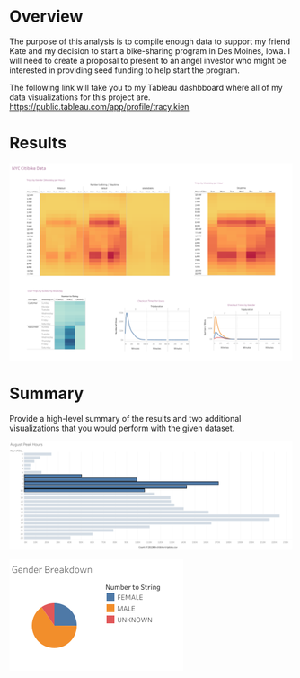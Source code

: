# Overview
The purpose of this analysis is to compile enough data to support my friend Kate and my decision to start a bike-sharing program in Des Moines, Iowa. I will need to create a proposal to present to an angel investor who might be interested in providing seed funding to help start the program.


The following link will take you to my Tableau dashbboard where all of my data visualizations for this project are.
https://public.tableau.com/app/profile/tracy.kien

# Results
![This is an image](https://github.com/TracyKien/bikesharing/blob/main/images/NYC%20Citibike%20Data.png?raw=true)






# Summary
Provide a high-level summary of the results and two additional visualizations that you would perform with the given dataset.

![This is an image](https://github.com/TracyKien/bikesharing/blob/main/images/August%20Peak%20Hours.png?raw=true)

![This is an image](https://github.com/TracyKien/bikesharing/blob/main/images/Gender%20Breakdown.png?raw=true)

